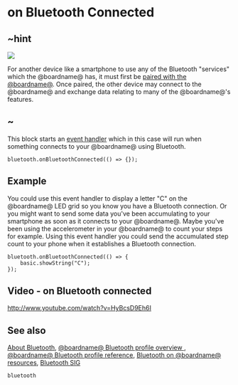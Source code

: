 # on Bluetooth Connected 

## ~hint
![](/static/bluetooth/Bluetooth_SIG.png)

For another device like a smartphone to use any of the Bluetooth "services" which the @boardname@ has, it must first be [paired with the @boardname@](/reference/bluetooth/bluetooth-pairing). Once paired, the other device may connect to the @boardname@ and exchange data relating to many of the @boardname@'s features.

## ~

This block starts an [event handler](/reference/event-handler) which in this case will run 
when something connects to your @boardname@ using Bluetooth.

```sig
bluetooth.onBluetoothConnected(() => {});
```

## Example

You could use this event handler to display a letter "C" on the @boardname@ LED grid so you know you have a Bluetooth connection. Or you might want to send some data you've been accumulating to your smartphone as soon as it connects to your @boardname@. Maybe you've been using the accelerometer in your @boardname@ to count your steps for example. Using this event handler you could send the accumulated step count to your phone when it establishes a Bluetooth connection.     

```blocks
bluetooth.onBluetoothConnected(() => {
    basic.showString("C");
});
```

## Video - on Bluetooth connected

http://www.youtube.com/watch?v=HyBcsD9Eh6I

## See also

[About Bluetooth](/reference/bluetooth/about-bluetooth), [@boardname@ Bluetooth profile overview ](http://lancaster-university.github.io/microbit-docs/ble/profile/), [@boardname@ Bluetooth profile reference](http://lancaster-university.github.io/microbit-docs/resources/bluetooth/microbit-profile-V1.9-Level-2.pdf),  [Bluetooth on @boardname@ resources](http://bluetooth-mdw.blogspot.co.uk/p/bbc-microbit.html), [Bluetooth SIG](https://www.bluetooth.com)

```package
bluetooth
```